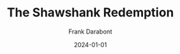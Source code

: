 ---
title: The Shawshank Redemption
type: Movie
subtitle: Frank Darabont
date: 2024-01-01
image: ./images/shawshank.jpg
link: https://www.themoviedb.org/movie/278-the-shawshank-redemption
year: 1994
tags: [{ name: "Top 10 All Time", rank: 1}]
---
